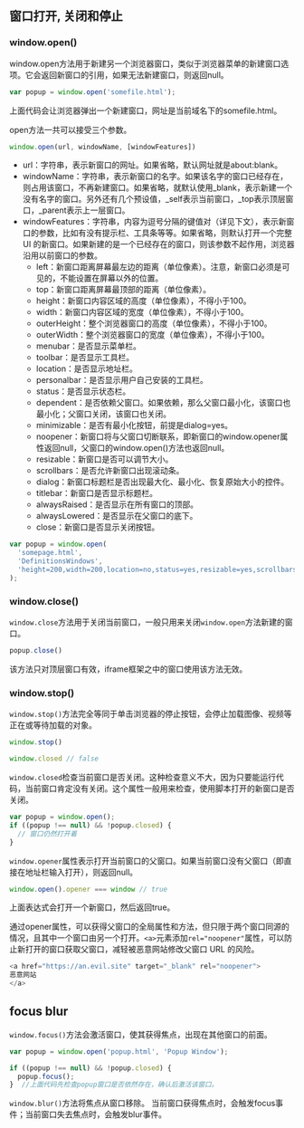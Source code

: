 ## 窗口打开, 关闭和停止

### window.open()
window.open方法用于新建另一个浏览器窗口，类似于浏览器菜单的新建窗口选项。它会返回新窗口的引用，如果无法新建窗口，则返回null。
```javascript
var popup = window.open('somefile.html');
```
上面代码会让浏览器弹出一个新建窗口，网址是当前域名下的somefile.html。

open方法一共可以接受三个参数。
```javascript
window.open(url, windowName, [windowFeatures])
```

- url：字符串，表示新窗口的网址。如果省略，默认网址就是about:blank。
- windowName：字符串，表示新窗口的名字。如果该名字的窗口已经存在，则占用该窗口，不再新建窗口。如果省略，就默认使用_blank，表示新建一个没有名字的窗口。另外还有几个预设值，_self表示当前窗口，_top表示顶层窗口，_parent表示上一层窗口。
- windowFeatures：字符串，内容为逗号分隔的键值对（详见下文），表示新窗口的参数，比如有没有提示栏、工具条等等。如果省略，则默认打开一个完整 UI 的新窗口。如果新建的是一个已经存在的窗口，则该参数不起作用，浏览器沿用以前窗口的参数。
    - left：新窗口距离屏幕最左边的距离（单位像素）。注意，新窗口必须是可见的，不能设置在屏幕以外的位置。
    - top：新窗口距离屏幕最顶部的距离（单位像素）。
    - height：新窗口内容区域的高度（单位像素），不得小于100。
    - width：新窗口内容区域的宽度（单位像素），不得小于100。
    - outerHeight：整个浏览器窗口的高度（单位像素），不得小于100。
    - outerWidth：整个浏览器窗口的宽度（单位像素），不得小于100。
    - menubar：是否显示菜单栏。
    - toolbar：是否显示工具栏。
    - location：是否显示地址栏。
    - personalbar：是否显示用户自己安装的工具栏。
    - status：是否显示状态栏。
    - dependent：是否依赖父窗口。如果依赖，那么父窗口最小化，该窗口也最小化；父窗口关闭，该窗口也关闭。
    - minimizable：是否有最小化按钮，前提是dialog=yes。
    - noopener：新窗口将与父窗口切断联系，即新窗口的window.opener属性返回null，父窗口的window.open()方法也返回null。
    - resizable：新窗口是否可以调节大小。
    - scrollbars：是否允许新窗口出现滚动条。
    - dialog：新窗口标题栏是否出现最大化、最小化、恢复原始大小的控件。
    - titlebar：新窗口是否显示标题栏。
    - alwaysRaised：是否显示在所有窗口的顶部。
    - alwaysLowered：是否显示在父窗口的底下。
    - close：新窗口是否显示关闭按钮。

```javascript
var popup = window.open(
  'somepage.html',
  'DefinitionsWindows',
  'height=200,width=200,location=no,status=yes,resizable=yes,scrollbars=yes'
);
```

### window.close()
`window.close`方法用于关闭当前窗口，一般只用来关闭`window.open`方法新建的窗口。
```javascript
popup.close()
```
该方法只对顶层窗口有效，iframe框架之中的窗口使用该方法无效。

### window.stop()
`window.stop()`方法完全等同于单击浏览器的停止按钮，会停止加载图像、视频等正在或等待加载的对象。
```javascript
window.stop()
```


```js
window.closed // false
```
`window.closed`检查当前窗口是否关闭。这种检查意义不大，因为只要能运行代码，当前窗口肯定没有关闭。这个属性一般用来检查，使用脚本打开的新窗口是否关闭。
```js
var popup = window.open();
if ((popup !== null) && !popup.closed) {
  // 窗口仍然打开着
}
```
`window.opener`属性表示打开当前窗口的父窗口。如果当前窗口没有父窗口（即直接在地址栏输入打开），则返回null。
```js
window.open().opener === window // true
```
上面表达式会打开一个新窗口，然后返回true。

通过opener属性，可以获得父窗口的全局属性和方法，但只限于两个窗口同源的情况，且其中一个窗口由另一个打开。`<a>`元素添加`rel="noopener"`属性，可以防止新打开的窗口获取父窗口，减轻被恶意网站修改父窗口 URL 的风险。
```js
<a href="https://an.evil.site" target="_blank" rel="noopener">
恶意网站
</a>
```

## focus blur
`window.focus()`方法会激活窗口，使其获得焦点，出现在其他窗口的前面。
```javascript
var popup = window.open('popup.html', 'Popup Window');

if ((popup !== null) && !popup.closed) {
  popup.focus();
}  //上面代码先检查popup窗口是否依然存在，确认后激活该窗口。
```

`window.blur()`方法将焦点从窗口移除。
当前窗口获得焦点时，会触发focus事件；当前窗口失去焦点时，会触发blur事件。